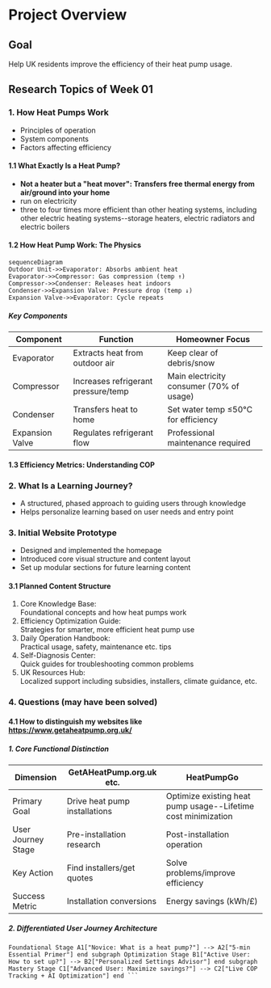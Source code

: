 # Project Overview
## Goal
Help UK residents improve the efficiency of their heat pump usage.

## Research Topics of Week 01
### 1. How Heat Pumps Work
- Principles of operation
- System components
- Factors affecting efficiency

#### 1.1 What Exactly Is a Heat Pump?
- <b>Not a heater but a "heat mover": Transfers free thermal energy from air/ground into your home</b>
- run on electricity
- three to four times more efficient than other heating systems, including other electric heating systems--storage heaters, electric radiators and electric boilers

#### 1.2 How Heat Pump Work: The Physics
```mermaid
sequenceDiagram
Outdoor Unit->>Evaporator: Absorbs ambient heat
Evaporator->>Compressor: Gas compression (temp ↑)
Compressor->>Condenser: Releases heat indoors
Condenser->>Expansion Valve: Pressure drop (temp ↓)
Expansion Valve->>Evaporator: Cycle repeats
```
##### Key Components
| Component        | Function                             | Homeowner Focus                                   |
|------------------|--------------------------------------|---------------------------------------------------|
| Evaporator       | Extracts heat from outdoor air       | Keep clear of debris/snow                         |
| Compressor       | Increases refrigerant pressure/temp  | Main electricity consumer (70% of usage)          |
| Condenser        | Transfers heat to home               | Set water temp ≤50°C for efficiency               |
| Expansion Valve  | Regulates refrigerant flow           | Professional maintenance required                 |


#### 1.3 Efficiency Metrics: Understanding COP




### 2. What Is a Learning Journey?
- A structured, phased approach to guiding users through knowledge
- Helps personalize learning based on user needs and entry point

### 3. Initial Website Prototype
- Designed and implemented the homepage
- Introduced core visual structure and content layout
- Set up modular sections for future learning content

#### 3.1 Planned Content Structure
1. Core Knowledge Base: </br>Foundational concepts and how heat pumps work
2. Efficiency Optimization Guide: </br>Strategies for smarter, more efficient heat pump use
3. Daily Operation Handbook: </br>Practical usage, safety, maintenance etc. tips
4. Self-Diagnosis Center: </br>Quick guides for troubleshooting common problems
5. UK Resources Hub: </br>Localized support including subsidies, installers, climate guidance, etc.

### 4. Questions (may have been solved)
#### 4.1 How to distinguish my websites like https://www.getaheatpump.org.uk/

##### 1. Core Functional Distinction
| Dimension | GetAHeatPump.org.uk etc. | HeatPumpGo|
|-|-|-|
| Primary Goal | Drive heat pump installations | Optimize existing heat pump usage--Lifetime cost minimization |
| User Journey Stage | Pre-installation research | Post-installation operation |
| Key Action | Find installers/get quotes | Solve problems/improve efficiency |
| Success Metric | Installation conversions | Energy savings (kWh/£) |

##### 2. Differentiated User Journey Architecture
```mermaid flowchart TD subgraph
Foundational Stage A1["Novice: What is a heat pump?"] --> A2["5-min Essential Primer"] end subgraph Optimization Stage B1["Active User: How to set up?"] --> B2["Personalized Settings Advisor"] end subgraph Mastery Stage C1["Advanced User: Maximize savings?"] --> C2["Live COP Tracking + AI Optimization"] end ```